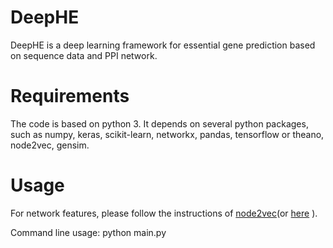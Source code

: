 # DeepHE
DeepHE is a deep learning framework for essential gene prediction based on sequence data and PPI network.

# Requirements
The code is based on python 3. It depends on several python packages, such as numpy, keras, scikit-learn, networkx, pandas, tensorflow or theano, node2vec, gensim.

# Usage
For network features, please follow the instructions of [node2vec](https://github.com/aditya-grover/node2vec)(or [here](https://github.com/eliorc/node2vec)
). 

Command line usage:
python main.py  <experiment name>  <fold>  <embedF>
